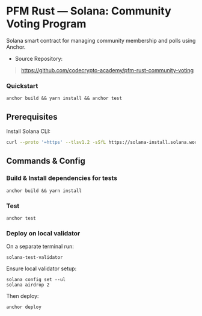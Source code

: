 # PFM Rust — Solana: Community Voting Program

Solana smart contract for managing community membership and polls using Anchor.

- Source Repository: 
> https://github.com/codecrypto-academy/pfm-rust-community-voting

### Quickstart
```
anchor build && yarn install && anchor test
```

## Prerequisites

Install Solana CLI:

```bash
curl --proto '=https' --tlsv1.2 -sSfL https://solana-install.solana.workers.dev | bash
```

## Commands & Config

### Build & Install dependencies for tests

```
anchor build && yarn install
```

### Test

```
anchor test
```

### Deploy on local validator

On a separate terminal run:
```
solana-test-validator
```
Ensure local validator setup:
```
solana config set --ul
solana airdrop 2
```
Then deploy:
```
anchor deploy
```
